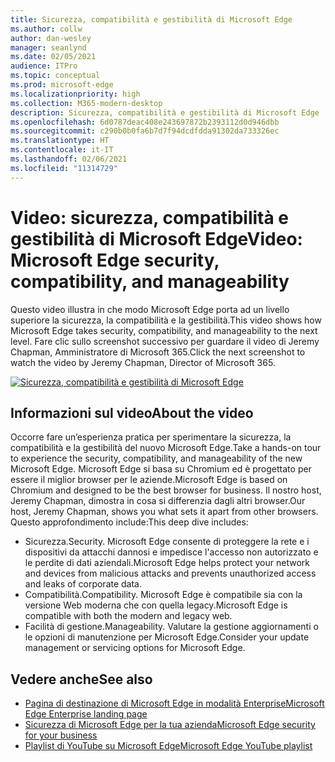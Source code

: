 ```yaml
---
title: Sicurezza, compatibilità e gestibilità di Microsoft Edge
ms.author: collw
author: dan-wesley
manager: seanlynd
ms.date: 02/05/2021
audience: ITPro
ms.topic: conceptual
ms.prod: microsoft-edge
ms.localizationpriority: high
ms.collection: M365-modern-desktop
description: Sicurezza, compatibilità e gestibilità di Microsoft Edge
ms.openlocfilehash: 6d0787deac408e243697872b2393112d0d946dbb
ms.sourcegitcommit: c290b0b0fa6b7d7f94dcdfdda91302da733326ec
ms.translationtype: HT
ms.contentlocale: it-IT
ms.lasthandoff: 02/06/2021
ms.locfileid: "11314729"
---
```

# <span data-ttu-id="8089b-103">Video: sicurezza, compatibilità e gestibilità di Microsoft Edge</span><span class="sxs-lookup"><span data-stu-id="8089b-103">Video: Microsoft Edge security, compatibility, and manageability</span></span>

<span data-ttu-id="8089b-104">Questo video illustra in che modo Microsoft Edge porta ad un livello superiore la sicurezza, la compatibilità e la gestibilità.</span><span class="sxs-lookup"><span data-stu-id="8089b-104">This video shows how Microsoft Edge takes security, compatibility, and manageability to the next level.</span></span> <span data-ttu-id="8089b-105">Fare clic sullo screenshot successivo per guardare il video di Jeremy Chapman, Amministratore di Microsoft 365.</span><span class="sxs-lookup"><span data-stu-id="8089b-105">Click the next screenshot to watch the video by Jeremy Chapman, Director of Microsoft 365.</span></span>

[![Sicurezza, compatibilità e gestibilità di Microsoft Edge](media/microsoft-edge-video-security-compatibility-manageability/0.png)](http://www.youtube.com/watch?v=uMmh_gNaM4I "Microsoft Edge security, compatibility, and manageability")

## <span data-ttu-id="8089b-107">Informazioni sul video</span><span class="sxs-lookup"><span data-stu-id="8089b-107">About the video</span></span>

<span data-ttu-id="8089b-108">Occorre fare un’esperienza pratica per sperimentare la sicurezza, la compatibilità e la gestibilità del nuovo Microsoft Edge.</span><span class="sxs-lookup"><span data-stu-id="8089b-108">Take a hands-on tour to experience the security, compatibility, and manageability of the new Microsoft Edge.</span></span> <span data-ttu-id="8089b-109">Microsoft Edge si basa su Chromium ed è progettato per essere il miglior browser per le aziende.</span><span class="sxs-lookup"><span data-stu-id="8089b-109">Microsoft Edge is based on Chromium and designed to be the best browser for business.</span></span> <span data-ttu-id="8089b-110">Il nostro host, Jeremy Chapman, dimostra in cosa si differenzia dagli altri browser.</span><span class="sxs-lookup"><span data-stu-id="8089b-110">Our host, Jeremy Chapman, shows you what sets it apart from other browsers.</span></span> <span data-ttu-id="8089b-111">Questo approfondimento include:</span><span class="sxs-lookup"><span data-stu-id="8089b-111">This deep dive includes:</span></span>

- <span data-ttu-id="8089b-112">Sicurezza.</span><span class="sxs-lookup"><span data-stu-id="8089b-112">Security.</span></span> <span data-ttu-id="8089b-113">Microsoft Edge consente di proteggere la rete e i dispositivi da attacchi dannosi e impedisce l'accesso non autorizzato e le perdite di dati aziendali.</span><span class="sxs-lookup"><span data-stu-id="8089b-113">Microsoft Edge helps protect your network and devices from malicious attacks and prevents unauthorized access and leaks of corporate data.</span></span>
- <span data-ttu-id="8089b-114">Compatibilità.</span><span class="sxs-lookup"><span data-stu-id="8089b-114">Compatibility.</span></span> <span data-ttu-id="8089b-115">Microsoft Edge è compatibile sia con la versione Web moderna che con quella legacy.</span><span class="sxs-lookup"><span data-stu-id="8089b-115">Microsoft Edge is compatible with both the modern and legacy web.</span></span>
- <span data-ttu-id="8089b-116">Facilità di gestione.</span><span class="sxs-lookup"><span data-stu-id="8089b-116">Manageability.</span></span> <span data-ttu-id="8089b-117">Valutare la gestione aggiornamenti o le opzioni di manutenzione per Microsoft Edge.</span><span class="sxs-lookup"><span data-stu-id="8089b-117">Consider your update management or servicing options for Microsoft Edge.</span></span>

## <span data-ttu-id="8089b-118">Vedere anche</span><span class="sxs-lookup"><span data-stu-id="8089b-118">See also</span></span>

- [<span data-ttu-id="8089b-119">Pagina di destinazione di Microsoft Edge in modalità Enterprise</span><span class="sxs-lookup"><span data-stu-id="8089b-119">Microsoft Edge Enterprise landing page</span></span>](https://aka.ms/EdgeEnterprise)
- [<span data-ttu-id="8089b-120">Sicurezza di Microsoft Edge per la tua azienda</span><span class="sxs-lookup"><span data-stu-id="8089b-120">Microsoft Edge security for your business</span></span>](ms-edge-security-for-business.md)
- [<span data-ttu-id="8089b-121">Playlist di YouTube su Microsoft Edge</span><span class="sxs-lookup"><span data-stu-id="8089b-121">Microsoft Edge YouTube playlist</span></span>](https://www.youtube.com/playlist?list=PLXtHYVsvn_b-uXh1tMeYpT-0iD8tD3tFy)